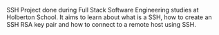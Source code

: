 SSH
Project done during Full Stack Software Engineering studies at Holberton School. It aims to learn about what is a SSH, how to create an SSH RSA key pair and how to connect to a remote host using SSH.
